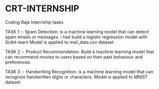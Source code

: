 # CRT-INTERNSHIP
Coding Raja Internship tasks

TASK 1 :-
Spam Detection: is  a machine learning model that can detect spam emails or messages. i had build a logistic regression model with Scikit-learn 
Model is applied to mail_data.csv dataset

TASK 2 :-
Product Recommendation: Build a machine learning model that can recommend movies to users based on their past behaviour and preferences. 

TASK 3 :-
Handwriting Recognition: is  a machine learning model that can recognize handwritten digits or characters.
Model is applied to MNIST dataset 


